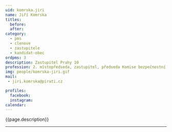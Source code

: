 ```yaml
---
uid: komrska.jiri
name: Jiří Komrska
titles:
  before: 
  after:
category:
  - pms
  - clenove
  - zastupitele    
  - kandidat-obec 
ordpms: 3
description: Zastupitel Prahy 10
profession: 2. místopředseda, zastupitel, předseda Komise bezpečnostní
img: people/komrska-jiri.gif
mail:
 - jiri.komrska@pirati.cz

profiles:
  facebook: 
  instagram: 
calendar: 
---
```


{{page.description}}



---
